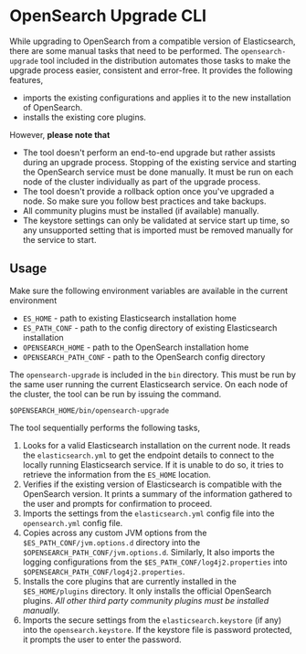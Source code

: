 OpenSearch Upgrade CLI
===

While upgrading to OpenSearch from a compatible version of Elasticsearch, there are some manual tasks that need to be performed.
The `opensearch-upgrade` tool included in the distribution automates those tasks to make the upgrade process easier, consistent and error-free.
It provides the following features,
* imports the existing configurations and applies it to the new installation of OpenSearch.
* installs the existing core plugins.

However, **please note that**
* The tool doesn't perform an end-to-end upgrade but rather assists during an upgrade process. Stopping of the existing service and starting the OpenSearch service must be done manually. It must be run on each node of the cluster individually as part of the upgrade process.
* The tool doesn't provide a rollback option once you've upgraded a node. So make sure you follow best practices and take backups.
* All community plugins must be installed (if available) manually.
* The keystore settings can only be validated at service start up time, so any unsupported setting that is imported must be removed manually for the service to start.

Usage
---
Make sure the following environment variables are available in the current environment

* `ES_HOME` - path to existing Elasticsearch installation home
* `ES_PATH_CONF` - path to the config directory of existing Elasticsearch installation
* `OPENSEARCH_HOME` - path to the OpenSearch installation home
* `OPENSEARCH_PATH_CONF` - path to the OpenSearch config directory

The `opensearch-upgrade` is included in the `bin` directory. This must be run by the same user running the current Elasticsearch service. On each node of the cluster, the tool can be run by issuing the command.

```
$OPENSEARCH_HOME/bin/opensearch-upgrade
```

The tool sequentially performs the following tasks,

1. Looks for a valid Elasticsearch installation on the current node. It reads the `elasticsearch.yml` to get the endpoint details to connect to the locally running Elasticsearch service. If it is unable to do so, it tries to retrieve the information from the `ES_HOME` location.
2. Verifies if the existing version of Elasticsearch is compatible with the OpenSearch version. It prints a summary of the information gathered to the user and prompts for confirmation to proceed.
3. Imports the settings from the `elasticsearch.yml` config file into the `opensearch.yml` config file.
4. Copies across any custom JVM options from the `$ES_PATH_CONF/jvm.options.d` directory into the `$OPENSEARCH_PATH_CONF/jvm.options.d`. Similarly, It also imports the logging configurations from the `$ES_PATH_CONF/log4j2.properties` into `$OPENSEARCH_PATH_CONF/log4j2.properties`.
5. Installs the core plugins that are currently installed in the `$ES_HOME/plugins` directory. It only installs the official OpenSearch plugins. *All other third party community plugins must be installed manually.*
6. Imports the secure settings from the `elasticsearch.keystore` (if any) into the `opensearch.keystore`. If the keystore file is password protected, it prompts the user to enter the password.
